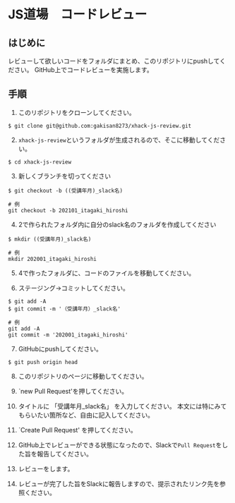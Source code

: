 # JS道場　コードレビュー

## はじめに
レビューして欲しいコードをフォルダにまとめ、このリポジトリにpushしてください。
GitHub上でコードレビューを実施します。

## 手順

1. このリポジトリをクローンしてください。
```
$ git clone git@github.com:gakisan8273/xhack-js-review.git
```

2. `xhack-js-review`というフォルダが生成されるので、そこに移動してください。
```
$ cd xhack-js-review
```

3. 新しくブランチを切ってください
```
$ git checkout -b ((受講年月)_slack名)

# 例
git checkout -b 202101_itagaki_hiroshi
```

4. 2で作られたフォルダ内に自分のslack名のフォルダを作成してください
```
$ mkdir ((受講年月)_slack名)

# 例
mkdir 202001_itagaki_hiroshi
```

5. 4で作ったフォルダに、コードのファイルを移動してください。

6. ステージング→コミットしてください。
```
$ git add -A
$ git commit -m '（受講年月）_slack名'

# 例
git add -A
git commit -m '202001_itagaki_hiroshi'
```

7. GitHubにpushしてください。

```
$ git push origin head
```

8. このリポジトリのページに移動してください。

9. `new Pull Request'を押してください。

10. タイトルに 「受講年月_slack名」 を入力してください。
本文には特にみてもらいたい箇所など、自由に記入してください。

11. `Create Pull Request' を押してください。

12. GitHub上でレビューができる状態になったので、Slackで`Pull Request`をした旨を報告してください。

13. レビューをします。

14. レビューが完了した旨をSlackに報告しますので、提示されたリンク先を参照ください。
